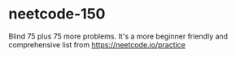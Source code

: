 # neetcode-150
Blind 75 plus 75 more problems. It's a more beginner friendly and comprehensive list from https://neetcode.io/practice

